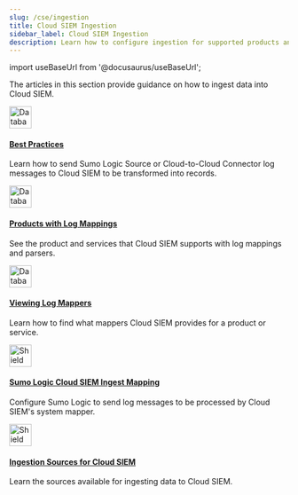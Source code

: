 ```yaml
---
slug: /cse/ingestion
title: Cloud SIEM Ingestion
sidebar_label: Cloud SIEM Ingestion
description: Learn how to configure ingestion for supported products and services.
---
```


import useBaseUrl from '@docusaurus/useBaseUrl';

The articles in this section provide guidance on how to ingest data into Cloud SIEM.

<div className="box-wrapper" >
<div className="box smallbox card">
  <div className="container">
  <a href="/docs/cse/ingestion/cse-ingestion-best-practices"><img src={useBaseUrl('img/icons/operations/data-volume.png')} alt="Database icon" width="40"/><h4>Best Practices</h4></a>
  <p>Learn how to send Sumo Logic Source or Cloud-to-Cloud Connector log messages to Cloud SIEM to be transformed into records.</p>
  </div>
</div>
<div className="box smallbox card">
  <div className="container">
  <a href="/docs/cse/ingestion/products-with-log-mappings"><img src={useBaseUrl('img/icons/operations/data-volume.png')} alt="Database icon" width="40"/><h4>Products with Log Mappings</h4></a>
  <p>See the product and services that Cloud SIEM supports with log mappings and parsers.</p>
  </div>
</div>
<div className="box smallbox card">
  <div className="container">
  <a href="/docs/cse/ingestion/view-mappers-for-product"><img src={useBaseUrl('img/icons/operations/data-volume.png')} alt="Database icon" width="40"/><h4>Viewing Log Mappers</h4></a>
  <p>Learn how to find what mappers Cloud SIEM provides for a product or service.</p>
  </div>
</div>
<div className="box smallbox card">
  <div className="container">
  <a href="/docs/cse/ingestion/sumo-logic-ingest-mapping"><img src={useBaseUrl('img/icons/security/cloud-siem.png')} alt="Shield on a cloud icon" width="40"/><h4>Sumo Logic Cloud SIEM Ingest Mapping</h4></a>
  <p>Configure Sumo Logic to send log messages to be processed by Cloud SIEM's system mapper.</p>
  </div>
</div>
<div className="box smallbox card">
  <div className="container">
  <a href="/docs/cse/ingestion/ingestion-sources-for-cloud-siem"><img src={useBaseUrl('img/icons/security/cloud-siem.png')} alt="Shield on a cloud icon" width="40"/><h4>Ingestion Sources for Cloud SIEM</h4></a>
  <p>Learn the sources available for ingesting data to Cloud SIEM.</p>
  </div>
</div>
</div>
